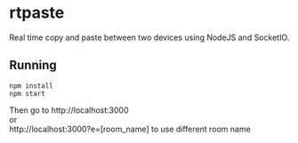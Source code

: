 # rtpaste
Real time copy and paste between two devices using NodeJS and SocketIO.
## Running
```
npm install
npm start
```
Then go to
http://localhost:3000 <br>
or <br>
http://localhost:3000?e=[room_name] to use different room name
